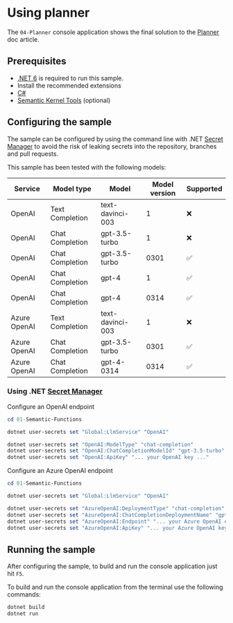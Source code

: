 # Using planner

The `04-Planner` console application shows the final solution to the [Planner](https://learn.microsoft.com/en-us/semantic-kernel/ai-orchestration/planner) doc article.

## Prerequisites

- [.NET 6](https://dotnet.microsoft.com/download/dotnet/6.0) is required to run this sample.
- Install the recommended extensions
- [C#](https://marketplace.visualstudio.com/items?itemName=ms-dotnettools.csharp)
- [Semantic Kernel Tools](https://marketplace.visualstudio.com/items?itemName=ms-semantic-kernel.semantic-kernel) (optional)

## Configuring the sample

The sample can be configured by using the command line with .NET [Secret Manager](https://learn.microsoft.com/en-us/aspnet/core/security/app-secrets) to avoid the risk of leaking secrets into the repository, branches and pull requests.

This sample has been tested with the following models:

| Service      | Model type      | Model            | Model version | Supported |
| ------------ | --------------- | ---------------- | ------------- | --------- |
| OpenAI       | Text Completion | text-davinci-003 | 1             | ❌        |
| OpenAI       | Chat Completion | gpt-3.5-turbo    | 1             | ❌        |
| OpenAI       | Chat Completion | gpt-3.5-turbo    | 0301          | ✅        |
| OpenAI       | Chat Completion | gpt-4            | 1             | ✅        |
| OpenAI       | Chat Completion | gpt-4            | 0314          | ✅        |
| Azure OpenAI | Text Completion | text-davinci-003 | 1             | ❌        |
| Azure OpenAI | Chat Completion | gpt-3.5-turbo    | 0301          | ✅        |
| Azure OpenAI | Chat Completion | gpt-4-0314       | 0314          | ✅        |

### Using .NET [Secret Manager](https://learn.microsoft.com/en-us/aspnet/core/security/app-secrets)

Configure an OpenAI endpoint

```powershell
cd 01-Semantic-Functions

dotnet user-secrets set "Global:LlmService" "OpenAI"

dotnet user-secrets set "OpenAI:ModelType" "chat-completion"
dotnet user-secrets set "OpenAI:ChatCompletionModelId" "gpt-3.5-turbo"
dotnet user-secrets set "OpenAI:ApiKey" "... your OpenAI key ..."
```

Configure an Azure OpenAI endpoint

```powershell
cd 01-Semantic-Functions

dotnet user-secrets set "Global:LlmService" "OpenAI"

dotnet user-secrets set "AzureOpenAI:DeploymentType" "chat-completion"
dotnet user-secrets set "AzureOpenAI:ChatCompletionDeploymentName" "gpt-35-turbo"
dotnet user-secrets set "AzureOpenAI:Endpoint" "... your Azure OpenAI endpoint ..."
dotnet user-secrets set "AzureOpenAI:ApiKey" "... your Azure OpenAI key ..."
```

## Running the sample

After configuring the sample, to build and run the console application just hit `F5`.

To build and run the console application from the terminal use the following commands:

```powershell
dotnet build
dotnet run
```
